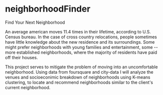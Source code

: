 # neighborhoodFinder
Find Your Next Neighborhood

An average american moves 11.4 times in their lifetime, according to U.S. Census bureau. In the case of cross country relocations, people sometimes have little knowledge about the new residence and its surroundings. Some might prefer neighborhoods with young families and entertainment, some -- more established neighborhoods, where the majority of residents have paid off their houses. 

This project serves to mitigate the problem of moving into an uncomfortable neighborhood. Using data from foursquare and city-data I will analyze the venues and socioeconimic breakdown of neighborhoods using K-means clustering, to locate and recommend neighborhoods similar to the client's current neighborhood.
